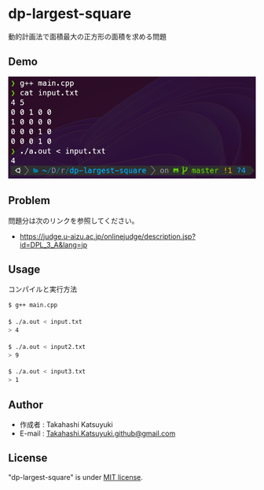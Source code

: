 # dp-largest-square

動的計画法で面積最大の正方形の面積を求める問題

## Demo

![thumbnail](./images/thumbnail.png)

## Problem

問題分は次のリンクを参照してください。

- <https://judge.u-aizu.ac.jp/onlinejudge/description.jsp?id=DPL_3_A&lang=jp>

## Usage

コンパイルと実行方法

```bash
$ g++ main.cpp

$ ./a.out < input.txt
> 4

$ ./a.out < input2.txt
> 9

$ ./a.out < input3.txt
> 1

```

## Author

- 作成者 : Takahashi Katsuyuki
- E-mail : [Takahashi.Katsuyuki.github@gmail.com](Takahashi.Katsuyuki.github@gmail.com)

## License

"dp-largest-square" is under [MIT license](https://en.wikipedia.org/wiki/MIT_License).
